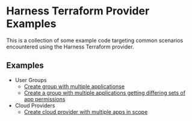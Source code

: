 # Harness Terraform Provider Examples

This is a collection of some example code targeting common scenarios encountered using the Harness Terraform provider.

## Examples

* User Groups
  * [Create group with multiple applicationse](user-group/set-multiple-applications)
  * [Create a group with multiple applications getting differing sets of app permissions](user-group/add-multiple-apps-with-different-perms)
* Cloud Providers
  * [Create cloud provider with multiple apps in scope](cloud-provider/multiple-apps-in-scope)